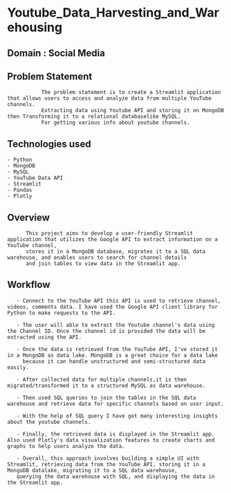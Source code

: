 # **Youtube_Data_Harvesting_and_Warehousing**

## **Domain : Social Media**

## Problem Statement

               The problem statement is to create a Streamlit application that allows users to access and analyze data from multiple YouTube channels.
               Extracting data using Youtube API and storing it on MongoDB then Transforming it to a relational databaselike MySQL. 
               For getting various info about youtube channels.

## Technologies used 

    - Python
    - MongoDB
    - MySQL
    - YouTube Data API
    - Streamlit
    - Pandas
    - Plotly

## Overview 
          This project aims to develop a user-friendly Streamlit application that utilizes the Google API to extract information on a YouTube channel, 
          stores it in a MongoDB database, migrates it to a SQL data warehouse, and enables users to search for channel details 
          and join tables to view data in the Streamlit app.

## Workflow 

       - Connect to the YouTube API this API is used to retrieve channel, videos, comments data. I have used the Google API client library for Python to make requests to the API.
       
       - The user will able to extract the Youtube channel's data using the Channel ID. Once the channel id is provided the data will be extracted using the API.
       
       - Once the data is retrieved from the YouTube API, I've stored it in a MongoDB as data lake. MongoDB is a great choice for a data lake 
         because it can handle unstructured and semi-structured data easily.
       
       - After collected data for multiple channels,it is then migrated/transformed it to a structured MySQL as data warehouse.
       
       - Then used SQL queries to join the tables in the SQL data warehouse and retrieve data for specific channels based on user input.
       
       - With the help of SQL query I have got many interesting insights about the youtube channels.
       
       - Finally, the retrieved data is displayed in the Streamlit app. Also used Plotly's data visualization features to create charts and graphs to help users analyze the data. 

       - Overall, this approach involves building a simple UI with Streamlit, retrieving data from the YouTube API, storing it in a MongoDB datalake, migrating it to a SQL data warehouse, 
       querying the data warehouse with SQL, and displaying the data in the Streamlit app.
         
